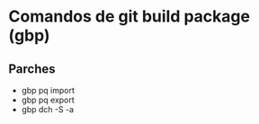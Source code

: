 # Comandos de git build package (gbp)

## Parches

  * gbp pq import
  * gbp pq export
  * gbp dch -S -a

